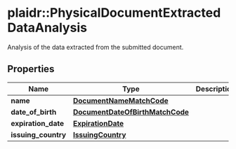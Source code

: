 # plaidr::PhysicalDocumentExtractedDataAnalysis

Analysis of the data extracted from the submitted document.

## Properties
Name | Type | Description | Notes
------------ | ------------- | ------------- | -------------
**name** | [**DocumentNameMatchCode**](DocumentNameMatchCode.md) |  | 
**date_of_birth** | [**DocumentDateOfBirthMatchCode**](DocumentDateOfBirthMatchCode.md) |  | 
**expiration_date** | [**ExpirationDate**](ExpirationDate.md) |  | 
**issuing_country** | [**IssuingCountry**](IssuingCountry.md) |  | 


